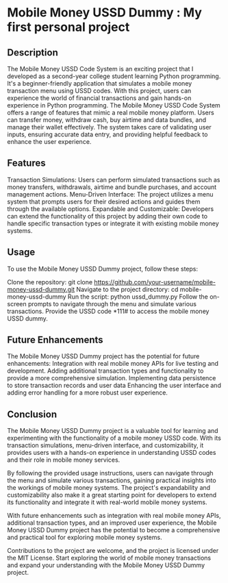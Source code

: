 # Mobile Money USSD Dummy : My first personal project

## Description
The Mobile Money USSD Code System is an exciting project that I developed as a second-year college student learning Python programming. It's a beginner-friendly application that simulates a mobile money transaction menu using USSD codes. With this project, users can experience the world of financial transactions and gain hands-on experience in Python programming.
The Mobile Money USSD Code System offers a range of features that mimic a real mobile money platform. Users can transfer money, withdraw cash, buy airtime and data bundles, and manage their wallet effectively. The system takes care of validating user inputs, ensuring accurate data entry, and providing helpful feedback to enhance the user experience.

## Features
Transaction Simulations: Users can perform simulated transactions such as money transfers, withdrawals, airtime and bundle purchases, and account management actions.
Menu-Driven Interface: The project utilizes a menu system that prompts users for their desired actions and guides them through the available options.
Expandable and Customizable: Developers can extend the functionality of this project by adding their own code to handle specific transaction types or integrate it with existing mobile money systems.

## Usage
To use the Mobile Money USSD Dummy project, follow these steps:

Clone the repository: git clone https://github.com/your-username/mobile-money-ussd-dummy.git
Navigate to the project directory: cd mobile-money-ussd-dummy
Run the script: python ussd_dummy.py
Follow the on-screen prompts to navigate through the menu and simulate various transactions.
Provide the USSD code *111# to access the mobile money USSD dummy.

## Future Enhancements

The Mobile Money USSD Dummy project has the potential for future enhancements:
Integration with real mobile money APIs for live testing and development.
Adding additional transaction types and functionality to provide a more comprehensive simulation.
Implementing data persistence to store transaction records and user data
Enhancing the user interface and adding error handling for a more robust user experience.

## Conclusion
The Mobile Money USSD Dummy project is a valuable tool for learning and experimenting with the functionality of a mobile money USSD code. With its transaction simulations, menu-driven interface, and customizability, it provides users with a hands-on experience in understanding USSD codes and their role in mobile money services.

By following the provided usage instructions, users can navigate through the menu and simulate various transactions, gaining practical insights into the workings of mobile money systems. The project's expandability and customizability also make it a great starting point for developers to extend its functionality and integrate it with real-world mobile money systems.

With future enhancements such as integration with real mobile money APIs, additional transaction types, and an improved user experience, the Mobile Money USSD Dummy project has the potential to become a comprehensive and practical tool for exploring mobile money systems.

Contributions to the project are welcome, and the project is licensed under the MIT License. Start exploring the world of mobile money transactions and expand your understanding with the Mobile Money USSD Dummy project.
